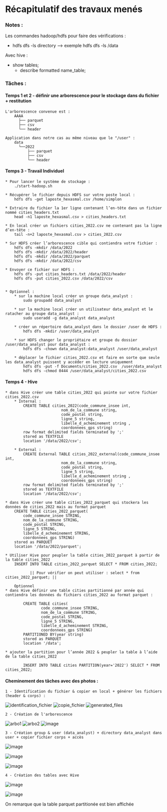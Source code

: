 
# Récapitulatif des travaux menés


### Notes : 
Les commandes hadoop/hdfs pour faire des vérifications :
  * hdfs dfs -ls directory --> exemple hdfs dfs -ls /data

Avec hive :
  * show tables;
	* describe formatted name_table;

### Tâches : 
#### Temps 1 et 2 - définir une arborescence pour le stockage dans du fichier + restitution 

	L'arborescence convenue est :
		AAAA
		  ├── parquet
		  ├── csv
		  └── header

	Application dans notre cas au même niveau que le "/user" : 
		data 
		  └──2022
			  ├── parquet
			  ├── csv
			  └── header
		
#### Temps 3 - Travail Individuel
		
	* Pour lancer le système de stockage : 
		./start-hadoop.sh

	* Récupérer le fichier depuis HDFS sur votre poste local :
		hdfs dfs -get laposte_hexasmal.csv /home/simplon

	* Extraire du fichier la 1er ligne contenant l’en-tête dans un fichier nommé cities_headers.txt
		head -n1 laposte_hexasmal.csv > cities_headers.txt
		
	* En local créer un fichiers cities_2022.csv ne contenant pas la ligne d’en-tête :
		tail -n+2 laposte_hexasmal.csv > cities_2022.csv
		
	* Sur HDFS créer l’arborescence cible qui contiendra votre fichier : 
		hdfs dfs -mkdir /data/2022
		hdfs dfs -mkdir /data/2022/header
		hdfs dfs -mkdir /data/2022/parquet
		hdfs dfs -mkdir /data/2022/csv
		
	* Envoyer ce fichier sur HDFS :
		hdfs dfs -put cities_headers.txt /data/2022/header
		hdfs dfs -put cities_2022.csv /data/2022/csv


	* Optionnel : 
		* sur la machine local créer un groupe data_analyst :
			sudo groupadd data_analyst
			
		* sur la machine local créer un utilisateur data_analyst et le ratacher au groupe data_analyst :
			sudo useradd -g data_analyst data_analyst
				
		* créer un répertoire data_analyst dans le dossier /user de HDFS :
			hdfs dfs -mkdir /user/data_analyst
				
		* sur HDFS changer le propriétaire et groupe du dossier /user/data_analyst pour data_analyst :
			hdfs dfs -chown data_analyst:data_analyst /user/data_analyst
			
		* déplacer le fichier cities_2022.csv et faire en sorte que seule les data_analyst puissent y accéder en lecture uniquement
			hdfs dfs -put -f Documents/cities_2022.csv  /user/data_analyst
			hdfs dfs -chmod 0444 /user/data_analyst/cities_2022.csv
		
		
		
#### Temps 4 -  Hive
	* dans Hive créer une table cities_2022 qui pointe sur votre fichier cities_2022.csv
		* Internal :
			CREATE TABLE cities_2022(code_commune_insee int,
							 nom_de_la_commune string,
							 code_postal string,
							 ligne_5 string,
							 libelle_d_acheminement string ,
							 coordonnees_gps string)
			row format delimited fields terminated by ';'
			stored as TEXTFILE
			location '/data/2022/csv';
			
		* External :
			CREATE External TABLE cities_2022_external(code_commune_insee int,
							 nom_de_la_commune string,
							 code_postal string,
							 ligne_5 string,
							 libelle_d_acheminement string ,
							 coordonnees_gps string)
			row format delimited fields terminated by ';'
			stored as TEXTFILE
			location '/data/2022/csv';
			
	* dans Hive créer une table cities_2022_parquet qui stockera les données de cities_2022 mais au format parquet
		CREATE TABLE cities_2022_parquet(
			code_commune_insee STRING,
			nom_de_la_commune STRING,
			code_postal STRING,
			ligne_5 STRING,
			libelle_d_acheminement STRING,
			coordonnees_gps STRING)
		stored as PARQUET
		location '/data/2022/parquet';

	* Utiliser Hive pour peupler la table cities_2022_parquet à partir de la table cities_2022 
		INSERT INTO TABLE cities_2022_parquet SELECT * FROM cities_2022;
		
			   || Pour vérifier on peut utiliser : select * from cities_2022_parquet; ||
			   
		Optionnel
	* dans Hive définir une table cities partitionné par année qui contiendra les données du fichiers cities_2022 au format parquet :
		
			CREATE TABLE cities(
					code_commune_insee STRING,
					nom_de_la_commune STRING,
					code_postal STRING,
					ligne_5 STRING,
					libelle_d_acheminement STRING,
					coordonnees_gps STRING)
			PARTITIONED BY(year string)
			stored as PARQUET
			location '/data';
			
	* ajouter la partition pour l’année 2022 & peupler la table à l’aide de la table cities_2022 
			
			INSERT INTO TABLE cities PARTITION(year='2022') SELECT * FROM cities_2022;
			
#### Cheminement des tâches avec des photos :

	1 - Identification du fichier & copier en local + générer les fichiers (header & corps) :
![identification_fichier](https://user-images.githubusercontent.com/45198860/195123088-c420e8cb-cbdd-4125-8f08-2765f0e16c98.PNG)
![copie_fichier](https://user-images.githubusercontent.com/45198860/195123163-9bea2fee-1aed-4b25-95cb-2ce80c55e4b4.PNG)
![generated_files](https://user-images.githubusercontent.com/45198860/195123224-43546ac8-2cf0-4ed2-bf98-1d8322f8105b.PNG)

	2 - Création de l'arborescence
![arbo1](https://user-images.githubusercontent.com/45198860/195123297-96843176-dca6-41b1-b44f-c0d627c34f48.PNG)
![arbo2](https://user-images.githubusercontent.com/45198860/195123335-884b14dd-d1a6-4ac3-b5fd-c664e05d546c.PNG)
![image](https://user-images.githubusercontent.com/45198860/195123567-eb86f457-fcb0-4f21-bb98-1f20b314765e.png)

	3 - Création group & user (data_analyst) + directory data_analyst dans user + copier fichier corps + accès
![image](https://user-images.githubusercontent.com/45198860/195124640-2261624d-17ec-4ad5-ba48-9c8f9b95a178.png)

![image](https://user-images.githubusercontent.com/45198860/195124927-f63d66b6-6df0-4f61-927f-5ed138761c69.png)

![image](https://user-images.githubusercontent.com/45198860/195279589-fc087d3b-635f-4533-a0c9-153ecc47c043.png)

	4 - Création des tables avec Hive
![image](https://user-images.githubusercontent.com/45198860/195279815-90b63b6d-7b76-40a5-9b4c-978961490b5f.png)

![image](https://user-images.githubusercontent.com/45198860/195279948-bd934a5e-4505-460b-b102-5131797f0a29.png)

On remarque que la table parquet partitionée est bien affichée

